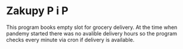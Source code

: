 # Zakupy P i P
 This program books empty slot for grocery delivery. 
 At the time when pandemy started there was no avalible delivery hours so
 the program checks every minute via cron if delivery is available. 
